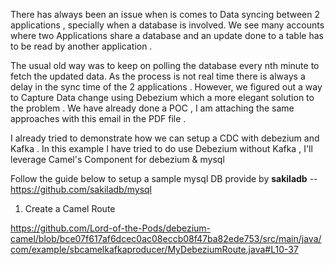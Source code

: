 
There has always been an issue when is comes to Data syncing between 2 applications , specially when a database is involved.
We see many accounts where two Applications share a database and an update done to a table has to be read by another application .

The usual old way was to keep on polling the database every nth minute to fetch the updated data. As the process is not real time there is always a delay in the sync time of the 2 applications .
However, we figured out a way to Capture Data change using Debezium which a more elegant solution to the problem .
We have already done a POC , I am attaching the same approaches with this email in the PDF file .


 I already tried to demonstrate how we can setup a CDC with debezium and Kafka . In this example I have tried to do use Debezium without Kafka , I'll leverage Camel's Component for debezium & mysql

 

Follow the guide below to setup a sample mysql DB  provide by **sakiladb**
 -- https://github.com/sakiladb/mysql


 1. Create a Camel Route

 https://github.com/Lord-of-the-Pods/debezium-camel/blob/bce07f617af6dcec0ac08eccb08f47ba82ede753/src/main/java/com/example/sbcamelkafkaproducer/MyDebeziumRoute.java#L10-37


